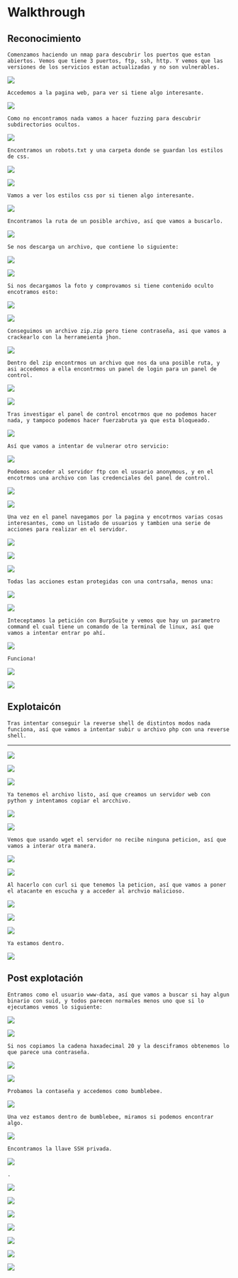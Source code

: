 # Walkthrough

## Reconocimiento 

``Comenzamos haciendo un nmap para descubrir los puertos que estan abiertos. Vemos que tiene 3 puertos, ftp, ssh, http. Y vemos que las versiones de los servicios estan actualizadas y no son vulnerables.``

![](/Assets/walkthrough/2024-03-07_18-19.png)

``Accedemos a la pagina web, para ver si tiene algo interesante.``

![](/Assets/walkthrough/2024-03-07_18-21.png)

``Como no encontramos nada vamos a hacer fuzzing para descubrir subdirectorios ocultos.``

![](/Assets/walkthrough/2024-03-07_18-26.png)

``Encontramos un robots.txt y una carpeta donde se guardan los estilos de css.``

![](/Assets/walkthrough/2024-03-07_18-26_1.png)

![](/Assets/walkthrough/2024-03-07_18-27.png)

``Vamos a ver los estilos css por si tienen algo interesante.``

![](/Assets/walkthrough/2024-03-07_18-28.png)

``Encontramos la ruta de un posible archivo, así que vamos a buscarlo.``

![](/Assets/walkthrough/2024-03-07_18-28_1.png)

``Se nos descarga un archivo, que contiene lo siguiente:``

![](/Assets/walkthrough/2024-03-07_18-30.png)

![](/Assets/walkthrough/2024-03-07_18-34.png)

``Si nos decargamos la foto y comprovamos si tiene contenido oculto encotramos esto:``

![](/Assets/walkthrough/2024-03-07_18-41.png)

![](/Assets/walkthrough/2024-03-07_18-42.png)

``Conseguimos un archivo zip.zip pero tiene contraseña, asi que vamos a crackearlo con la herrameienta jhon.``

![](/Assets/walkthrough/2024-03-07_18-46.png)

``Dentro del zip encontrmos un archivo que nos da una posible ruta, y asi accedemos a ella encontrmos un panel de login para un panel de control.``

![](/Assets/walkthrough/2024-03-07_18-48.png)

![](/Assets/walkthrough/2024-03-07_18-48_1.png)

``Tras investigar el panel de control encotrmos que no podemos hacer nada, y tampoco podemos hacer fuerzabruta ya que esta bloqueado.``

![](/Assets/login.jpg)

``Así que vamos a intentar de vulnerar otro servicio:``

![](/Assets/walkthrough/2024-03-07_18-56.png)

``Podemos acceder al servidor ftp con el usuario anonymous, y en el encotrmos una archivo con las credenciales del panel de control.``

![](/Assets/walkthrough/2024-03-07_18-57.png)

![](/Assets/walkthrough/2024-03-07_18-58.png)

``Una vez en el panel navegamos por la pagina y encotrmos varias cosas interesantes, como un listado de usuarios y tambien una serie de acciones para realizar en el servidor.``

![](/Assets/walkthrough/2024-03-07_18-58_1.png)

![](/Assets/walkthrough/2024-03-08_17-33.png)

![](/Assets/walkthrough/2024-03-08_17-33_1.png)

``Todas las acciones estan protegidas con una contrsaña, menos una:``

![](/Assets/walkthrough/2024-03-08_17-34.png)

![](/Assets/walkthrough/2024-03-08_17-34_1.png)

``Inteceptamos la petición con BurpSuite y vemos que hay un parametro command el cual tiene un comando de la terminal de linux, así que vamos a intentar entrar po ahí.``

![](/Assets/walkthrough/2024-03-08_17-36.png)

``Funciona!``

![](/Assets/walkthrough/2024-03-08_17-37.png)


![](/Assets/walkthrough/2024-03-08_17-39.png)

## Explotaicón
``Tras intentar conseguir la reverse shell de distintos modos nada funciona, así que vamos a intentar subir u archivo php con una reverse shell.``

---

![](/Assets/walkthrough/2024-03-08_17-43.png)

![](/Assets/walkthrough/2024-03-08_17-43_1.png)

![](/Assets/walkthrough/2024-03-08_17-44.png)

``Ya tenemos el archivo listo, así que creamos un servidor web con python y intentamos copiar el arcchivo.``

![](/Assets/walkthrough/2024-03-08_17-51.png)

![](/Assets/walkthrough/2024-03-08_17-51_1.png)

``Vemos que usando wget el servidor no recibe ninguna peticion, así que vamos a interar otra manera.``

![](/Assets/walkthrough/2024-03-08_17-51_2.png)

![](/Assets/walkthrough/2024-03-08_17-52.png)

``Al hacerlo con curl si que tenemos la peticion, así que vamos a poner el atacante en escucha y a acceder al archvio malicioso.``

![](/Assets/walkthrough/2024-03-08_17-53.png)

![](/Assets/walkthrough/2024-03-08_17-54.png)

![](/Assets/walkthrough/2024-03-08_17-54_1.png)

``Ya estamos dentro.``


![](/Assets/walkthrough/2024-03-08_17-55.png)

## Post explotación

``Entramos como el usuario www-data, así que vamos a buscar si hay algun binario con suid, y todos parecen normales menos uno que si lo ejecutamos vemos lo siguiente:``

![](/Assets/walkthrough/2024-03-08_18-02.png)

![](/Assets/walkthrough/2024-03-08_18-06.png)

``Si nos copiamos la cadena haxadecimal 20 y la desciframos obtenemos lo que parece una contraseña.``

![](/Assets/walkthrough/2024-03-08_18-18.png)

![](/Assets/walkthrough/2024-03-08_18-22.png)

``Probamos la contaseña y accedemos como bumblebee.``

![](/Assets/walkthrough/2024-03-08_18-23_1.png)

``Una vez estamos dentro de bumblebee, miramos si podemos encontrar algo.``

![](/Assets/walkthrough/2024-03-11_16-37.png)

``Encontramos la llave SSH privada.``

![](/Assets/walkthrough/2024-03-11_16-38.png)

``.``

![](/Assets/walkthrough/2024-03-11_16-41.png)

![](/Assets/walkthrough/2024-03-11_16-42.png)

![](/Assets/walkthrough/2024-03-11_16-46.png)

![](/Assets/walkthrough/2024-03-11_16-47.png)

![](/Assets/walkthrough/2024-03-11_17-09.png)

![](/Assets/walkthrough/2024-03-11_17-09_1.png)

![](/Assets/walkthrough/2024-03-11_17-10.png)
